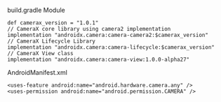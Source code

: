 build.gradle Module

    def camerax_version = "1.0.1"
    // CameraX core library using camera2 implementation
    implementation "androidx.camera:camera-camera2:$camerax_version"
    // CameraX Lifecycle Library
    implementation "androidx.camera:camera-lifecycle:$camerax_version"
    // CameraX View class
    implementation "androidx.camera:camera-view:1.0.0-alpha27"

AndroidManifest.xml

    <uses-feature android:name="android.hardware.camera.any" />
    <uses-permission android:name="android.permission.CAMERA" />
